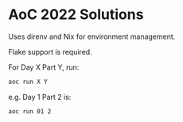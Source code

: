AoC 2022 Solutions
==================

Uses direnv and Nix for environment management.

Flake support is required.

For Day X Part Y, run:
```sh
aoc run X Y
```

e.g. Day 1 Part 2 is:
```bash
aoc run 01 2
```
